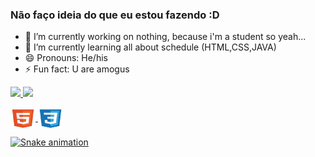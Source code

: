 ### Não faço ideia do que eu estou fazendo :D

- 🔭 I’m currently working on nothing, because i'm a student so yeah...
- 🌱 I’m currently learning all about schedule (HTML,CSS,JAVA)
- 😄 Pronouns: He/his
- ⚡ Fun fact: U are amogus

<div>
  <a href="https://github.com/K1ng012">
  <img height="180em" src="https://github-readme-stats.vercel.app/api?username=K1ng012&show_icons=true&theme=outrun&include_all_commits=true&count_private=true"/>
  <img height="180em" src="https://github-readme-stats.vercel.app/api/top-langs/?username=K1ng012&layout=compact&langs_count=7&theme=outrun"/>
</div>

<div style="display: inline_block"><br>
  <img align="center" height="30" width="40" src="https://raw.githubusercontent.com/devicons/devicon/master/icons/html5/html5-original.svg">
  <img align="center" height="30" width="40" src="https://raw.githubusercontent.com/devicons/devicon/master/icons/css3/css3-original.svg">
</div>
  
<div> 

  ![Snake animation](https://github.com/K1ng012/K1ng012/blob/output/github-contribution-grid-snake.svg)
 
</div>
